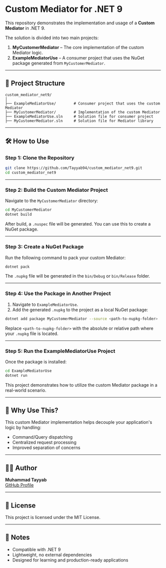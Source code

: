 # Custom Mediator for .NET 9

This repository demonstrates the implementation and usage of a **Custom Mediator** in .NET 9.

The solution is divided into two main projects:

1. **MyCustomerMediator** – The core implementation of the custom Mediator logic.
2. **ExampleMediatorUse** – A consumer project that uses the NuGet package generated from `MyCustomerMediator`.

---

## 📁 Project Structure

```
custom_mediator_net9/
│
├── ExampleMediatorUse/        # Consumer project that uses the custom Mediator
├── MyCustomerMediator/        # Implementation of the custom Mediator
├── ExampleMediatorUse.sln     # Solution file for consumer project
├── MyCustomerMediator.sln     # Solution file for Mediator library
```

---

## 🛠️ How to Use

### Step 1: Clone the Repository

```bash
git clone https://github.com/Tayyab94/custom_mediator_net9.git
cd custom_mediator_net9
```

---

### Step 2: Build the Custom Mediator Project

Navigate to the `MyCustomerMediator` directory:

```bash
cd MyCustomerMediator
dotnet build
```

After build, a `.nuspec` file will be generated. You can use this to create a NuGet package.

---

### Step 3: Create a NuGet Package

Run the following command to pack your custom Mediator:

```bash
dotnet pack
```

The `.nupkg` file will be generated in the `bin/Debug` or `bin/Release` folder.

---

### Step 4: Use the Package in Another Project

1. Navigate to `ExampleMediatorUse`.
2. Add the generated `.nupkg` to the project as a local NuGet package:

```bash
dotnet add package MyCustomerMediator --source <path-to-nupkg-folder>
```

Replace `<path-to-nupkg-folder>` with the absolute or relative path where your `.nupkg` file is located.

---

### Step 5: Run the ExampleMediatorUse Project

Once the package is installed:

```bash
cd ExampleMediatorUse
dotnet run
```

This project demonstrates how to utilize the custom Mediator package in a real-world scenario.

---

## 🧩 Why Use This?

This custom Mediator implementation helps decouple your application's logic by handling:

- Command/Query dispatching
- Centralized request processing
- Improved separation of concerns

---

## 🧑‍💻 Author

**Muhammad Tayyab**  
[GitHub Profile](https://github.com/Tayyab94)

---

## 📄 License

This project is licensed under the MIT License.

---

## 📌 Notes

- Compatible with .NET 9
- Lightweight, no external dependencies
- Designed for learning and production-ready applications

```
